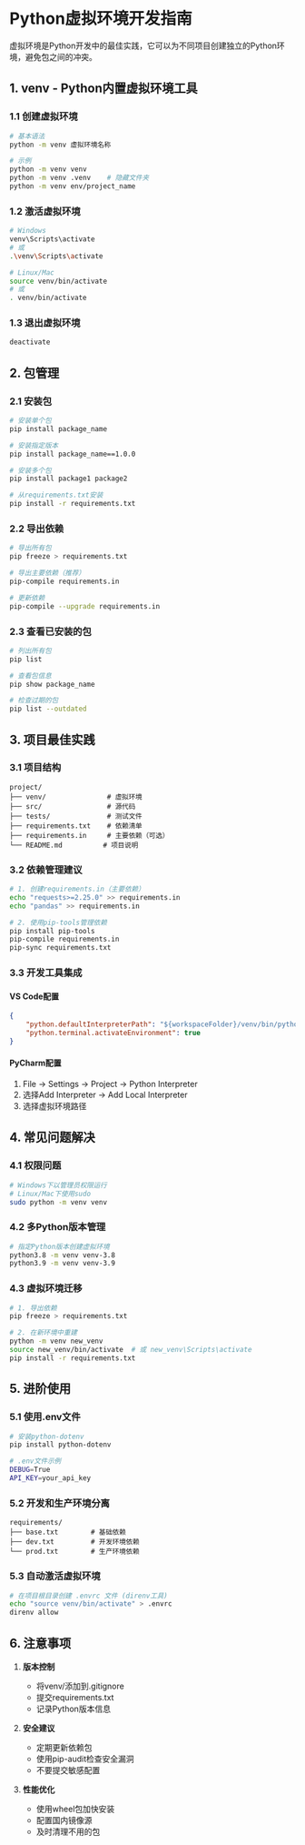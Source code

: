 # Python虚拟环境开发指南

虚拟环境是Python开发中的最佳实践，它可以为不同项目创建独立的Python环境，避免包之间的冲突。

## 1. venv - Python内置虚拟环境工具

### 1.1 创建虚拟环境
```bash
# 基本语法
python -m venv 虚拟环境名称

# 示例
python -m venv venv
python -m venv .venv    # 隐藏文件夹
python -m venv env/project_name
```

### 1.2 激活虚拟环境

```bash
# Windows
venv\Scripts\activate
# 或
.\venv\Scripts\activate

# Linux/Mac
source venv/bin/activate
# 或
. venv/bin/activate
```

### 1.3 退出虚拟环境
```bash
deactivate
```

## 2. 包管理

### 2.1 安装包
```bash
# 安装单个包
pip install package_name

# 安装指定版本
pip install package_name==1.0.0

# 安装多个包
pip install package1 package2

# 从requirements.txt安装
pip install -r requirements.txt
```

### 2.2 导出依赖
```bash
# 导出所有包
pip freeze > requirements.txt

# 导出主要依赖（推荐）
pip-compile requirements.in

# 更新依赖
pip-compile --upgrade requirements.in
```

### 2.3 查看已安装的包
```bash
# 列出所有包
pip list

# 查看包信息
pip show package_name

# 检查过期的包
pip list --outdated
```

## 3. 项目最佳实践

### 3.1 项目结构
```
project/
├── venv/               # 虚拟环境
├── src/                # 源代码
├── tests/              # 测试文件
├── requirements.txt    # 依赖清单
├── requirements.in     # 主要依赖（可选）
└── README.md          # 项目说明
```

### 3.2 依赖管理建议
```bash
# 1. 创建requirements.in（主要依赖）
echo "requests>=2.25.0" >> requirements.in
echo "pandas" >> requirements.in

# 2. 使用pip-tools管理依赖
pip install pip-tools
pip-compile requirements.in
pip-sync requirements.txt
```

### 3.3 开发工具集成

#### VS Code配置
```json
{
    "python.defaultInterpreterPath": "${workspaceFolder}/venv/bin/python",
    "python.terminal.activateEnvironment": true
}
```

#### PyCharm配置
1. File -> Settings -> Project -> Python Interpreter
2. 选择Add Interpreter -> Add Local Interpreter
3. 选择虚拟环境路径

## 4. 常见问题解决

### 4.1 权限问题
```bash
# Windows下以管理员权限运行
# Linux/Mac下使用sudo
sudo python -m venv venv
```

### 4.2 多Python版本管理
```bash
# 指定Python版本创建虚拟环境
python3.8 -m venv venv-3.8
python3.9 -m venv venv-3.9
```

### 4.3 虚拟环境迁移
```bash
# 1. 导出依赖
pip freeze > requirements.txt

# 2. 在新环境中重建
python -m venv new_venv
source new_venv/bin/activate  # 或 new_venv\Scripts\activate
pip install -r requirements.txt
```

## 5. 进阶使用

### 5.1 使用.env文件
```bash
# 安装python-dotenv
pip install python-dotenv

# .env文件示例
DEBUG=True
API_KEY=your_api_key
```

### 5.2 开发和生产环境分离
```
requirements/
├── base.txt        # 基础依赖
├── dev.txt         # 开发环境依赖
└── prod.txt        # 生产环境依赖
```

### 5.3 自动激活虚拟环境
```bash
# 在项目根目录创建 .envrc 文件 (direnv工具)
echo "source venv/bin/activate" > .envrc
direnv allow
```

## 6. 注意事项

1. **版本控制**
   - 将venv/添加到.gitignore
   - 提交requirements.txt
   - 记录Python版本信息

2. **安全建议**
   - 定期更新依赖包
   - 使用pip-audit检查安全漏洞
   - 不要提交敏感配置

3. **性能优化**
   - 使用wheel包加快安装
   - 配置国内镜像源
   - 及时清理不用的包
